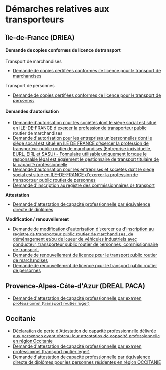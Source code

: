# Démarches relatives aux transporteurs

## Île-de-France (DRIEA)

#### Demande de copies conformes de licence de transport

Transport de marchandises

* [Demande de copies certifiées conformes de licence pour le transport de marchandises](https://www.demarches-simplifiees.fr/commencer/trm-demande-de-copies-certifiees-conformes-de-lice)

Transport de personnes

* [Demande de copies certifiées conformes de licence pour le transport de personnes](https://www.demarches-simplifiees.fr/commencer/trv-demande-de-copies-certifiees-conformes-de-lice)

#### Demandes d'autorisation

* [Demande d'autorisation pour les sociétés dont le siège social est situé en ILE-DE-FRANCE d'exercer la profession de transporteur public routier de marchandises ](https://www.demarches-simplifiees.fr/commencer/demande-d-autorisation-pour-les-societes-dont-le-s)
* [Demande d'autorisation pour les entreprises unipersonnelles dont le siège social est situé en ILE DE FRANCE d'exercer la profession de transporteur public routier de marchandises (Entreprise individuelle, EURL, EIRL et SASU) - Formulaire utilisable uniquement lorsque le responsable légal est également le gestionnaire de transport titulaire de la capacité professionnelle](https://www.demarches-simplifiees.fr/commencer/demande-autorisation-pour-les-entreprises-uniper)
* [Demande d'autorisation pour les entreprises et sociétés dont le siège social est situé en ILE-DE-FRANCE d'exercer la profession de transporteur public routier de personnes](https://www.demarches-simplifiees.fr/commencer/demande-d-autorisation-pour-les-entreprises-et-soc)
* [Demande d'inscription au registre des commissionnaires de transport](https://www.demarches-simplifiees.fr/commencer/demande-d-inscription-au-registre-des-commission)

**Attestation**

* [Demande d'attestation de capacité professionnelle par équivalence directe de diplômes](https://www.demarches-simplifiees.fr/commencer/demande-d-attestation-de-capa-pro)

**Modification / renouvellement**

* [Demande de modification d'autorisation d'exercer ou d'inscription au registre de transporteur public routier de marchandises, de déménagement et/ou de loueur de véhicules industriels avec conducteur, transporteur public routier de personnes, commissionnaire de transport.](https://www.demarches-simplifiees.fr/commencer/demande-de-modification-d-autorisation-d-exercer-o)
* [ Demande de renouvellement de licence pour le transport public routier de marchandises](https://www.demarches-simplifiees.fr/commencer/trm-demande-de-renouvellement-de-licence-pour-le-t)
* [Demande de renouvellement de licence pour le transport public routier de personnes](https://www.demarches-simplifiees.fr/commencer/trv-demande-de-renouvellement-de-licence-pour-le-t)

## Provence-Alpes-Côte-d'Azur (DREAL PACA)

* [Demande d'attestation de capacité professionnelle par examen professionnel (transport routier léger)](https://www.demarches-simplifiees.fr/commencer/demande-attest-cfa-paca-leger)

## Occitanie&#x20;

* [Déclaration de perte d'Attestation de capacité professionnelle délivrée aux personnes ayant obtenu leur attestation de capacité professionnelle en région Occitanie](https://www.demarches-simplifiees.fr/commencer/perte-ac-occitanie)
* [Demande d'attestation de capacité professionnelle par examen professionnel (transport routier léger)](https://www.demarches-simplifiees.fr/commencer/acvl-occitanie-v2)
* [Demande d'attestation de capacité professionnelle par équivalence directe de diplômes pour les personnes résidentes en région OCCITANIE](https://www.demarches-simplifiees.fr/commencer/demande-ac-diplome-occitanie)

